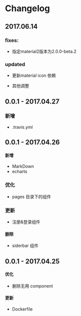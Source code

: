 # Changelog

## 2017.06.14

### fixes:
- 指定material2版本为2.0.0-beta.2

### updated
- 更新material icon 依赖

- 其他调整


## 0.0.1 - 2017.04.27

### 新增
- .travis.yml

## 0.0.1 - 2017.04.26

#### 新增
- MarkDown
- echarts

### 优化
- pages 目录下的组件

### 更新
- 注册&登录组件

#### 删除
- siderbar 组件

## 0.0.1 - 2017.04.25

#### 优化
- 删除无用 component

#### 更新
- Dockerfile

